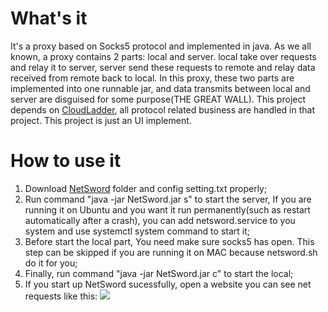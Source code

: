 # What's it
  It's a proxy based on Socks5 protocol and implemented in java. As we all known, a proxy contains 2 parts: local and server. local take over requests and relay it to server, server send these requests to remote and relay data received from remote back to local. In this proxy, these two parts are implemented into one runnable jar, and data transmits between local and server are disguised for some purpose(THE GREAT WALL). This project depends on [CloudLadder](https://github.com/SummerOak/CloudLadder), all protocol related business are handled in that project. This project is just an UI implement.
  
# How to use it

  1. Download [NetSword](https://github.com/SummerOak/NetSword/releases/download/v1.0/NetSword.zip) folder and config setting.txt properly;
  2. Run command "java -jar NetSword.jar s" to start the server, If you are running it on Ubuntu and you want it run permanently(such as restart automatically after a crash), you can add netsword.service to you system and use systemctl system command to start it;
  3. Before start the local part, You need make sure socks5 has open. This step can be skipped if you are running it on MAC because netsword.sh do it for you; 
  4. Finally, run command "java -jar NetSword.jar c" to start the local;
  5. If you start up NetSword sucessfully, open a website you can see net requests like this:
  ![](https://github.com/SummerOak/NetSword/blob/master/local.png?raw=true)
